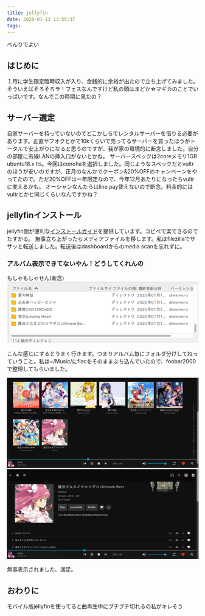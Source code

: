 ```yaml
---
title: jellyfin
date: 2020-01-13 13:55:37
tags:
---
```

べんりでよい
<!-- more -->
<!-- toc -->

## はじめに
１月に学生限定臨時収入が入り、金銭的に余裕が出たので立ち上げてみました。
そういえばそろそろラ！フェスなんですけど私の頭はまどか☆マギカのことでいっぱいです。なんでこの時期に見たの？

## サーバー選定
自家サーバーを持っていないのでどこかしらでレンタルサーバーを借りる必要があります。正直ヤフオクとかで10kくらいで売ってるサーバーを買ったほうがトータルで安上がりになると思うのですが、我が家の環境的に断念しました。自分の部屋に有線LANの挿入口がないとかね。
サーバースペックは2coreメモリ1GB ubuntu18.x lts。今回はconohaを選択しました。同じようなスペックだとvultrのほうが安いのですが、正月のなんかでクーポン&20%OFFのキャンペーンをやってたので。ただ20%OFFは一年限定なので、今年12月あたりになったらvultrに変えるかも。
オーシャンなんたらはline pay使えないので断念。料金的にはvultrとかと同じくらいなんですかね？

## jellyfinインストール
jellyfin側が便利な[インストールガイド](https://jellyfin.org/docs/general/administration/installing.html)を提供しています。コピペで楽できるのでたすかる。
無事立ち上がったらメディアファイルを移します。私はfilezillaでササッと転送しました。転送後はdashboardからのmedia scanを忘れずに。

### アルバム表示できてないやん！どうしてくれんの
もしゃもしゃせん(断念)
![filezilla](2020-01-13-14-54-13.png)

こんな感じにするとうまく行きます。つまりアルバム毎にフォルダ分けしてねっていうこと。私は~/Music/にflacをそのままぶち込んでいたので、foobar2000で整理してもらいました。

![album2](2020-01-13-15-03-49.png)
![album1](2020-01-13-15-03-09.png)

無事表示されました、満足。

## おわりに
モバイル版jellyfinを使ってると曲再生中にブチブチ切れるの私がキレそう